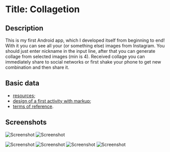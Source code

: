 # Title: Collagetion

## Description
This is my first Android app, which I developed itself from beginning to end! 
With it you can see all your (or something else) images from Instagram.
You should just enter nickname in the input line, after that you can generate collage from selected images (min is 4). 
Received collage you can immediately share to social networks or first shake your phone to get new combination and then share it.

## Basic data
- [resources](https://drive.google.com/open?id=0B1sFVBMkKlT6OVJLbGt2UDc0aUU);
- [design of a first activity with markup](https://drive.google.com/open?id=0B1sFVBMkKlT6OVJLbGt2UDc0aUU);
- [terms of reference](https://drive.google.com/open?id=0B1sFVBMkKlT6S3dpT1pzOGJvX3M).

## Screenshots
![Screenshot](http://s50.radikal.ru/i129/1605/f3/5cd8ebfe76f5.jpg)
![Screenshot](http://s50.radikal.ru/i128/1605/20/c114406e3a80.jpg)

![Screenshot](http://s008.radikal.ru/i305/1605/6f/76e0aaf14dcc.png)
![Screenshot](http://s008.radikal.ru/i305/1605/6f/76e0aaf14dcc.png)
![Screenshot](http://s008.radikal.ru/i305/1605/6f/76e0aaf14dcc.png)
![Screenshot](http://s008.radikal.ru/i305/1605/6f/76e0aaf14dcc.png)

